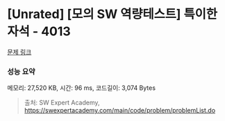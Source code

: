 # [Unrated] [모의 SW 역량테스트] 특이한 자석 - 4013 

[문제 링크](https://swexpertacademy.com/main/code/problem/problemDetail.do?contestProbId=AWIeV9sKkcoDFAVH) 

### 성능 요약

메모리: 27,520 KB, 시간: 96 ms, 코드길이: 3,074 Bytes



> 출처: SW Expert Academy, https://swexpertacademy.com/main/code/problem/problemList.do